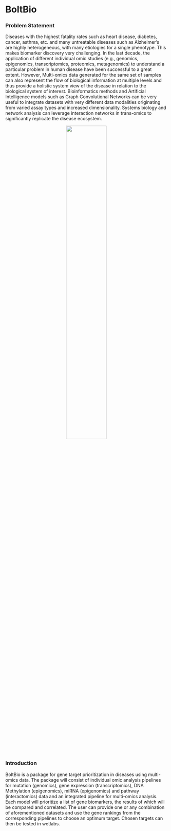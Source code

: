 # BoltBio

### Problem Statement

Diseases with the highest fatality rates such as heart disease, diabetes, cancer, asthma, etc. and many untreatable diseases such as Alzheimer’s are highly heterogeneous, with many etiologies for a single phenotype. This makes biomarker discovery very challenging. In the last decade, the application of different individual omic studies (e.g., genomics, epigenomics, transcriptomics, proteomics, metagenomics) to understand a particular problem in human disease have been successful to a great extent. However, Multi-omics data generated for the same set of samples can also represent the flow of biological information at multiple levels and thus provide a holistic system view of the disease in relation to the biological system of interest. Bioinformatics methods and Artificial Intelligence models such as Graph Convolutional Networks can be very useful to integrate datasets with very different data modalities originating from varied assay types and increased dimensionality. Systems biology and network analysis can leverage interaction networks in trans-omics to significantly replicate the disease ecosystem.

<p align="center" >
  <img src="https://user-images.githubusercontent.com/30191888/151766060-ca512a82-cef5-4eda-aaa6-e742f6ecbd30.png" style="width:50%;height:50%;"/>
</p>


### Introduction

BoltBio is a package for gene target prioritization in diseases using multi-omics data. The package will consist of individual omic analysis pipelines for mutation (genomics), gene expression (transcriptomics), DNA Methylation (epigenomics), miRNA (epigenomics) and pathway (interactomics) data and an integrated pipeline for multi-omics analysis. Each model will prioritize a list of gene biomarkers, the results of which will be compared and correlated. The user can provide one or any combination of aforementioned datasets and use the gene rankings from the corresponding pipelines to choose an optimum target. Chosen targets can then be tested in wetlabs.





